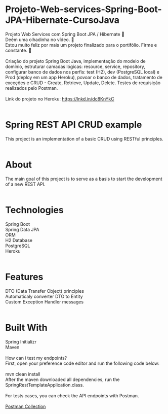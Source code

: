 # Projeto-Web-services-Spring-Boot-JPA-Hibernate-CursoJava

Projeto Web Services com Spring Boot JPA / Hibernate 🍃 <br>
Deêm uma olhadinha no vídeo. 🎥<br>
Estou muito feliz por mais um projeto finalizado para o portifólio. Firme e constante. 🐢<br>
<br>
Criação do projeto Spring Boot Java, implementação do modelo de domínio, estruturar camadas lógicas: resource, service, repository, configurar banco de dados nos perfis: test (H2), dev (PostgreSQL local) e Prod (deploy em um app Heroku), povoar o banco de dados, tratamento de exceções e CRUD - Create, Retrieve, Update, Delete.
Testes de requisição realizados pelo Postman. <br>
<br>
Link do projeto no Heroku: https://lnkd.in/dc8KnYkC<br>
<br>
# Spring REST API CRUD example<br>
This project is an implementation of a basic CRUD using RESTful principles.<br>
<br>
# About<br>
The main goal of this project is to serve as a basis to start the development of a new REST API.<br>
<br>
# Technologies<br>
Spring Boot<br>
Spring Data JPA<br>
ORM<br>
H2 Database <br>
PostgreSQL<br>
Heroku<br>
<br>
# Features
DTO (Data Transfer Object) principles<br>
Automaticaly converter DTO to Entity<br>
Custom Exception Handler messages<br>
<br>
# Built With<br>
Spring Initializr<br>
Maven<br>
<br>
How can i test my endpoints?<br>
First, open your preference code editor and run the following code below:<br>
<br>
mvn clean install<br>
After the maven downloaded all dependencies, run the SpringRestTemplateApplication.class.<br>
<br>
For tests cases, you can check the API endpoints with Postman.<br>
<br>
[Postman Collection](https://www.postman.com/)
